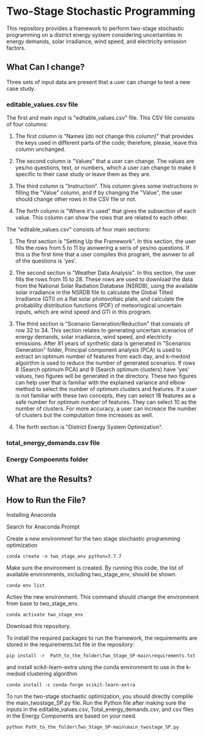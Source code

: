 # Two-Stage Stochastic Programming
This repository provides a framework to perform two-stage stochastic programming on a district energy system considering uncertainties in energy demands, solar irradiance, wind speed, and electricity emission factors.

## What Can I change?
Three sets of input data are present that a user can change to test a new case study.

### editable_values.csv file
The first and main input is "editable_values.csv" file. This CSV file consists of four columns: 

1. The first column is "Names (do not change this column)" that provides the keys used in different parts of the code; therefore, please, leave this column unchanged. 

2. The second column is "Values" that a user can change. The values are yes/no questions, text, or numbers, which a user can change to make it specific to their case study or leave them as they are. 

3. The third column is "Instruction". This column gives some instructions in filling the "Value" column, and if by changing the "Value", the user should change other rows in the CSV file or not. 

4. The forth column is "Where it's used" that gives the subsection of each value. This column can show the rows that are related to each other. 

The "editable_values.csv" consists of four main sections: 
1. The first section is "Setting Up the Framework". In this section, the user fills the rows from 5 to 11 by asnwering a seris of yes/no questions. If this is the first time that a user compiles this program, the asnwer to all of the questions is 'yes'. 

2. The second section is "Weather Data Analysis". In this section, the user fills the rows from 15 to 28. These rows are used to download the data from the National Solar Radiation Database (NSRDB), using the available solar irradiance in the NSRDB file to calculate the Global Tilted Irradiance (GTI) on a flat solar photovoltaic plate, and calculate the probability distribution functions (PDF) of meteorlogical uncertain inputs, which are wind speed and GTI in this program. 

3. The third section is "Scenario Generation/Reduction" that consists of row 32 to 34. This section relates to generating uncertain scenarios of energy demands, solar irradiance, wind speed, and electricity emissions. After 81 years of synthetic data is generated in "Scenarios Generation" folder, Principal component analysis (PCA) is used to extract an optimum number of features from each day, and k-medoid algoirthm is used to reduce the number of generated scenarios. If rows 8 (Search optimum PCA) and 9 (Search optimum clusters) have 'yes' values, two figures will be generated in the directory. These two figures can help user that is familiar with the explained variance and elbow method to select the number of optimum clusters and features. If a user is not familiar with these two concepts, they can select 18 features as a safe number for optimum number of features. They can select 10 as the number of clusters. For more accuracy, a user can increace the number of clusters but the computation time increases as well.

4. The forth section is "District Energy System Optimization".


### total_energy_demands.csv file


### Energy Compoennts folder



## What are the Results?

## How to Run the File?
Installing Anaconda

Search for Anaconda Prompt

Create a new environmnet for the two stage stochastic programming optimization
```
conda create -n two_stage_env python=3.7.7
```
Make sure the environment is created. By running this code, the list of available environments, including two_stage_env, should be shown.
```
conda env list
```
Actiev the new environment. This command should change the environment from base to two_stage_env.
```
conda activate two_stage_env
```
Download this repository. 

To install the required packages to run the framework, the requirements are stored in the requirements.txt file in the repository:
```
pip install -r  Path_to_the_folder\Two_Stage_SP-main\requirements.txt
```
and install scikit-learn-extra uisng the conda environment to use in the k-medoid clustering algorithm
```
conda install -c conda-forge scikit-learn-extra
```
To run the two-stage stochastic optimization, you should directly complile the main_twostage_SP.py file. Run the Python file after making sure the inputs in the editable_values.csv, Total_energy_demands.csv, and csv files in the Energy Components are based on your need.
```
python Path_to_the_folder\Two_Stage_SP-main\main_twostage_SP.py
```


